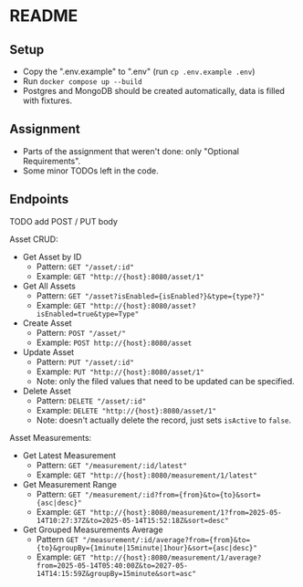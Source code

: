 # README

## Setup
* Copy the ".env.example" to ".env" (run `cp .env.example .env`)
* Run `docker compose up --build`
* Postgres and MongoDB should be created automatically, data is filled with fixtures.

## Assignment

* Parts of the assignment that weren't done: only "Optional Requirements".
* Some minor TODOs left in the code.

## Endpoints

TODO add POST / PUT body

Asset CRUD:
* Get Asset by ID
    * Pattern: `GET "/asset/:id"`
    * Example: `GET "http://{host}:8080/asset/1"`
* Get All Assets
    * Pattern: `GET "/asset?isEnabled={isEnabled?}&type={type?}"`
    * Example: `GET "http://{host}:8080/asset?isEnabled=true&type=Type"`
* Create Asset
    * Pattern: `POST "/asset/"`
    * Example: `POST http://{host}:8080/asset`
* Update Asset
    * Pattern: `PUT "/asset/:id"`
    * Example: `PUT "http://{host}:8080/asset/1"`
    * Note: only the filed values that need to be updated can be specified.
* Delete Asset
    * Pattern: `DELETE "/asset/:id"`
    * Example: `DELETE "http://{host}:8080/asset/1"`
    * Note: doesn't actually delete the record, just sets `isActive` to `false`.

Asset Measurements:
* Get Latest Measurement
    * Pattern: `GET "/measurement/:id/latest"`
    * Example: `GET "http://{host}:8080/measurement/1/latest"`
* Get Measurement Range
    * Pattern: `GET "/measurement/:id?from={from}&to={to}&sort={asc|desc}"`
    * Example: `GET "http://{host}:8080/measurement/1?from=2025-05-14T10:27:37Z&to=2025-05-14T15:52:18Z&sort=desc"`
* Get Grouped Measurements Average
    * Pattern  `GET "/measurement/:id/average?from={from}&to={to}&groupBy={1minute|15minute|1hour}&sort={asc|desc}"`
    * Example: `GET "http://{host}:8080/measurement/1/average?from=2025-05-14T05:40:00Z&to=2027-05-14T14:15:59Z&groupBy=15minute&sort=asc"`
